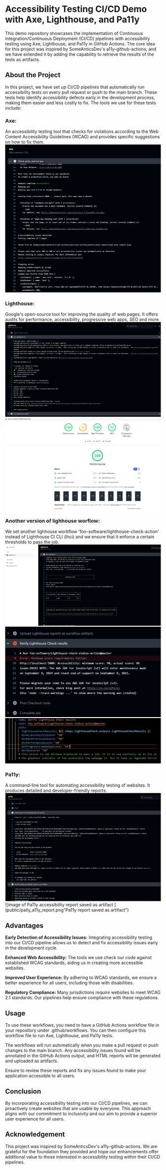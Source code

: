 # Accessibility Testing CI/CD Demo with Axe, Lighthouse, and Pa11y

This demo repository showcases the implementation of Continuous Integration/Continuous Deployment (CI/CD) pipelines with accessibility testing using Axe, Lighthouse, and Pa11y in GitHub Actions. The core idea for this project was inspired by SomeAnticsDev's a11y-github-actions, and we have extended it by adding the capability to retrieve the results of the tests as artifacts.

## About the Project

In this project, we have set up CI/CD pipelines that automatically run accessibility tests on every pull request or push to the main branch. These tests help identify accessibility defects early in the development process, making them easier and less costly to fix. The tools we use for these tests include:

### Axe:

An accessibility testing tool that checks for violations according to the Web Content Accessibility Guidelines (WCAG) and provides specific suggestions on how to fix them.
![log showing how axe report accessibility issues with the logs of github actions](public/axe_logs.png "Axe logs")

### Lighthouse: 

Google's open-source tool for improving the quality of web pages. It offers audits for performance, accessibility, progressive web apps, SEO and more.
![log showing how Lighthouse report accessibility issues with the logs of github actions](public/lighthouse%20_logs.png "Lighthouse logs")
![image of Lighthouse accessibility report saved as artifact ](public/lighthouse_a11y_report.png "Lighthouse report saved as artifact")

### Another version of lighhouse worflow:

We set another lighhouse workflow 'foo-software/lighthouse-check-action' instead of  Lighthouse CI CLI (lhci) and we ensure that it enforce a certain thresholds to pass the job.
![log showing how Lighthouse report accessibility issues with the logs of github actions](public/the_other_lighthouse_logs1.png "Lighthouse logs")
![log showing how Lighthouse report accessibility issues with the logs of github actions](public/the_other_lighthouse_logs2.png "Lighthouse logs with failed workflow due to failure to ensure the set treshold to pass")
![image of the code ](public/the_other_lighthouse_setting.png "wokflow")

### Pa11y:

A command-line tool for automating accessibility testing of websites. It produces detailed and developer-friendly reports.
![log showing how Pa11y report accessibility issues with the logs of github actions](public/pally_logs.png "Pa11y logs")
![image of Pa11y accessibility report saved as artifact ](public/pally_a11y_report.png"Pa11y report saved as artifact")

## Advantages


**Early Detection of Accessibility Issues:** Integrating accessibility testing into our CI/CD pipeline allows us to detect and fix accessibility issues early in the development cycle.

**Enhanced Web Accessibility:** The tools we use check our code against established WCAG standards, aiding us in creating more accessible websites.

**Improved User Experience:** By adhering to WCAG standards, we ensure a better experience for all users, including those with disabilities.

**Regulatory Compliance:** Many jurisdictions require websites to meet WCAG 2.1 standards. Our pipelines help ensure compliance with these regulations.

## Usage

To use these workflows, you need to have a GitHub Actions workflow file in your repository under .github/workflows. You can then configure this workflow file to run Axe, Lighthouse, and Pa11y tests.

The workflows will run automatically when you make a pull request or push changes to the main branch. Any accessibility issues found will be annotated in the GitHub Actions output, and HTML reports will be generated and uploaded as artifacts.

Ensure to review these reports and fix any issues found to make your application accessible to all users.

## Conclusion

By incorporating accessibility testing into our CI/CD pipelines, we can proactively create websites that are usable by everyone. This approach aligns with our commitment to inclusivity and our aim to provide a superior user experience for all users.

## Acknowledgement

This project was inspired by SomeAnticsDev's a11y-github-actions. We are grateful for the foundation they provided and hope our enhancements offer additional value to those interested in accessibility testing within their CI/CD pipelines.

